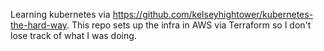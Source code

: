 Learning kubernetes via https://github.com/kelseyhightower/kubernetes-the-hard-way. This repo sets up the infra in AWS via Terraform so I don't lose track of what I was doing.
